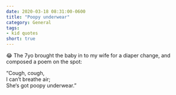 ```yaml
---
date: 2020-03-18 08:31:00-0600
title: "Poopy underwear"
category: General
tags:
- kid quotes
short: true
---
```


😂 The 7yo brought the baby in to my wife for a diaper change, and composed a poem on the spot:
 
“Cough, cough,  
I can’t breathe air;  
She‘s got poopy underwear.”
